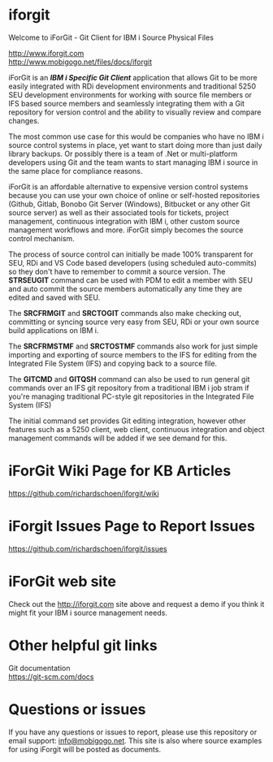 # iforgit
Welcome to iForGit - Git Client for IBM i Source Physical Files

http://www.iforgit.com  
http://www.mobigogo.net/files/docs/iforgit

iForGit is an ***IBM i Specific Git Client*** application that allows Git to be more easily integrated with RDi development environments and traditional 5250 SEU development environments for working with source file members or IFS based source members and seamlessly integrating them with a Git repository for version control and the ability to visually review and compare changes.

The most common use case for this would be companies who have no IBM i source control systems in place, yet want to start doing more than just daily library backups. Or possibly there is a team of .Net or multi-platform developers using Git and the team wants to start managing IBM i source in the same place for compliance reasons.  

iForGit is an affordable alternative to expensive version control systems because you can use your own choice of online or self-hosted repositories (Github, Gitlab, Bonobo Git Server (Windows), Bitbucket or any other Git source server) as well as their associated tools for tickets, project management, continuous integration with IBM i, other custom source management workflows and more. iForGit simply becomes the source control mechanism.

The process of source control can initially be made 100% transparent for SEU, RDi and VS Code based developers (using scheduled auto-commits) so they don't have to remember to commit a source version. The **STRSEUGIT** command can be used with PDM to edit a member with SEU and auto commit the source members automatically any time they are edited and saved with SEU.

The **SRCFRMGIT** and **SRCTOGIT** commands also make checking out, committing or syncing source very easy from SEU, RDi or your own source build applications on IBM i.

The **SRCFRMSTMF** and **SRCTOSTMF** commands also work for just simple importing and exporting of source members to the IFS for editing from the Integrated File System (IFS) and copying back to a source file.

The **GITCMD** and **GITQSH** command can also be used to run general git commands over an IFS git repository from a traditional IBM i job stram if you're managing traditional PC-style git repositories in the Integrated File System (IFS)

The initial command set provides Git editing integration, however other features such as a 5250 client, web client, continuous integration and object management commands will be added if we see demand for this.

# iForGit Wiki Page for KB Articles
https://github.com/richardschoen/iforgit/wiki

# iForgit Issues Page to Report Issues
https://github.com/richardschoen/iforgit/issues

# iForGit web site
Check out the http://iforgit.com site above and request a demo if you think it might fit your IBM i source management needs.

# Other helpful git links

Git documentation\
https://git-scm.com/docs

# Questions or issues
If you have any questions or issues to report, please use this repository or email support: info@mobigogo.net. This site is also where source examples for using iForgit will be posted as documents.

